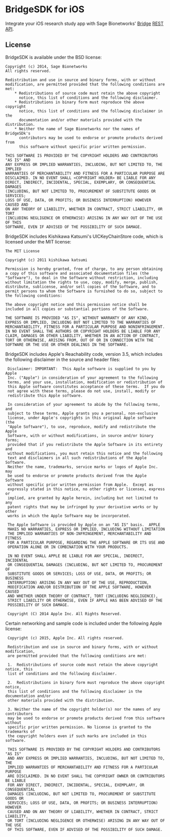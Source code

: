 # BridgeSDK for iOS

Integrate your iOS research study app with Sage Bionetworks' [Bridge](http://sagebase.org/bridge/) [REST API](https://sagebionetworks.jira.com/wiki/display/BRIDGE/Bridge+REST+API).

## License

BridgeSDK is available under the BSD license:

	Copyright (c) 2014, Sage Bionetworks
	All rights reserved.

	Redistribution and use in source and binary forms, with or without
	modification, are permitted provided that the following conditions are met:
	    * Redistributions of source code must retain the above copyright
	      notice, this list of conditions and the following disclaimer.
	    * Redistributions in binary form must reproduce the above copyright
	      notice, this list of conditions and the following disclaimer in the
	      documentation and/or other materials provided with the distribution.
	    * Neither the name of Sage Bionetworks nor the names of BridgeSDk's
		  contributors may be used to endorse or promote products derived from
		  this software without specific prior written permission.

	THIS SOFTWARE IS PROVIDED BY THE COPYRIGHT HOLDERS AND CONTRIBUTORS "AS IS" AND
	ANY EXPRESS OR IMPLIED WARRANTIES, INCLUDING, BUT NOT LIMITED TO, THE IMPLIED
	WARRANTIES OF MERCHANTABILITY AND FITNESS FOR A PARTICULAR PURPOSE ARE
	DISCLAIMED. IN NO EVENT SHALL <COPYRIGHT HOLDER> BE LIABLE FOR ANY
	DIRECT, INDIRECT, INCIDENTAL, SPECIAL, EXEMPLARY, OR CONSEQUENTIAL DAMAGES
	(INCLUDING, BUT NOT LIMITED TO, PROCUREMENT OF SUBSTITUTE GOODS OR SERVICES;
	LOSS OF USE, DATA, OR PROFITS; OR BUSINESS INTERRUPTION) HOWEVER CAUSED AND
	ON ANY THEORY OF LIABILITY, WHETHER IN CONTRACT, STRICT LIABILITY, OR TORT
	(INCLUDING NEGLIGENCE OR OTHERWISE) ARISING IN ANY WAY OUT OF THE USE OF THIS
	SOFTWARE, EVEN IF ADVISED OF THE POSSIBILITY OF SUCH DAMAGE.

BridgeSDK includes Kishikawa Katsumi's UICKeyChainStore code, which is licensed under the MIT license:

	The MIT License

	Copyright (c) 2011 kishikawa katsumi

	Permission is hereby granted, free of charge, to any person obtaining a copy of this software and associated documentation files (the "Software"), to deal in the Software without restriction, including without limitation the rights to use, copy, modify, merge, publish, distribute, sublicense, and/or sell copies of the Software, and to permit persons to whom the Software is furnished to do so, subject to the following conditions:

	The above copyright notice and this permission notice shall be included in all copies or substantial portions of the Software.

	THE SOFTWARE IS PROVIDED "AS IS", WITHOUT WARRANTY OF ANY KIND, EXPRESS OR IMPLIED, INCLUDING BUT NOT LIMITED TO THE WARRANTIES OF MERCHANTABILITY, FITNESS FOR A PARTICULAR PURPOSE AND NONINFRINGEMENT. IN NO EVENT SHALL THE AUTHORS OR COPYRIGHT HOLDERS BE LIABLE FOR ANY CLAIM, DAMAGES OR OTHER LIABILITY, WHETHER IN AN ACTION OF CONTRACT, TORT OR OTHERWISE, ARISING FROM, OUT OF OR IN CONNECTION WITH THE SOFTWARE OR THE USE OR OTHER DEALINGS IN THE SOFTWARE.

BridgeSDK includes Apple's Reachability code, version 3.5, which includes the following disclaimer in the source and header files:

	 Disclaimer: IMPORTANT:  This Apple software is supplied to you by Apple
	 Inc. ("Apple") in consideration of your agreement to the following
	 terms, and your use, installation, modification or redistribution of
	 this Apple software constitutes acceptance of these terms.  If you do
	 not agree with these terms, please do not use, install, modify or
	 redistribute this Apple software.
 
	 In consideration of your agreement to abide by the following terms, and
	 subject to these terms, Apple grants you a personal, non-exclusive
	 license, under Apple's copyrights in this original Apple software (the
	 "Apple Software"), to use, reproduce, modify and redistribute the Apple
	 Software, with or without modifications, in source and/or binary forms;
	 provided that if you redistribute the Apple Software in its entirety and
	 without modifications, you must retain this notice and the following
	 text and disclaimers in all such redistributions of the Apple Software.
	 Neither the name, trademarks, service marks or logos of Apple Inc. may
	 be used to endorse or promote products derived from the Apple Software
	 without specific prior written permission from Apple.  Except as
	 expressly stated in this notice, no other rights or licenses, express or
	 implied, are granted by Apple herein, including but not limited to any
	 patent rights that may be infringed by your derivative works or by other
	 works in which the Apple Software may be incorporated.
 
	 The Apple Software is provided by Apple on an "AS IS" basis.  APPLE
	 MAKES NO WARRANTIES, EXPRESS OR IMPLIED, INCLUDING WITHOUT LIMITATION
	 THE IMPLIED WARRANTIES OF NON-INFRINGEMENT, MERCHANTABILITY AND FITNESS
	 FOR A PARTICULAR PURPOSE, REGARDING THE APPLE SOFTWARE OR ITS USE AND
	 OPERATION ALONE OR IN COMBINATION WITH YOUR PRODUCTS.
 
	 IN NO EVENT SHALL APPLE BE LIABLE FOR ANY SPECIAL, INDIRECT, INCIDENTAL
	 OR CONSEQUENTIAL DAMAGES (INCLUDING, BUT NOT LIMITED TO, PROCUREMENT OF
	 SUBSTITUTE GOODS OR SERVICES; LOSS OF USE, DATA, OR PROFITS; OR BUSINESS
	 INTERRUPTION) ARISING IN ANY WAY OUT OF THE USE, REPRODUCTION,
	 MODIFICATION AND/OR DISTRIBUTION OF THE APPLE SOFTWARE, HOWEVER CAUSED
	 AND WHETHER UNDER THEORY OF CONTRACT, TORT (INCLUDING NEGLIGENCE),
	 STRICT LIABILITY OR OTHERWISE, EVEN IF APPLE HAS BEEN ADVISED OF THE
	 POSSIBILITY OF SUCH DAMAGE.
 
	 Copyright (C) 2014 Apple Inc. All Rights Reserved.

Certain networking and sample code is included under the following Apple license:

	 Copyright (c) 2015, Apple Inc. All rights reserved.
 
	 Redistribution and use in source and binary forms, with or without modification,
	 are permitted provided that the following conditions are met:
 
	 1.  Redistributions of source code must retain the above copyright notice, this
	 list of conditions and the following disclaimer.
 
	 2.  Redistributions in binary form must reproduce the above copyright notice,
	 this list of conditions and the following disclaimer in the documentation and/or
	 other materials provided with the distribution.
 
	 3. Neither the name of the copyright holder(s) nor the names of any contributors
	 may be used to endorse or promote products derived from this software without
	 specific prior written permission. No license is granted to the trademarks of
	 the copyright holders even if such marks are included in this software.
 
	 THIS SOFTWARE IS PROVIDED BY THE COPYRIGHT HOLDERS AND CONTRIBUTORS "AS IS"
	 AND ANY EXPRESS OR IMPLIED WARRANTIES, INCLUDING, BUT NOT LIMITED TO, THE
	 IMPLIED WARRANTIES OF MERCHANTABILITY AND FITNESS FOR A PARTICULAR PURPOSE
	 ARE DISCLAIMED. IN NO EVENT SHALL THE COPYRIGHT OWNER OR CONTRIBUTORS BE LIABLE
	 FOR ANY DIRECT, INDIRECT, INCIDENTAL, SPECIAL, EXEMPLARY, OR CONSEQUENTIAL
	 DAMAGES (INCLUDING, BUT NOT LIMITED TO, PROCUREMENT OF SUBSTITUTE GOODS OR
	 SERVICES; LOSS OF USE, DATA, OR PROFITS; OR BUSINESS INTERRUPTION) HOWEVER
	 CAUSED AND ON ANY THEORY OF LIABILITY, WHETHER IN CONTRACT, STRICT LIABILITY,
	 OR TORT (INCLUDING NEGLIGENCE OR OTHERWISE) ARISING IN ANY WAY OUT OF THE USE
	 OF THIS SOFTWARE, EVEN IF ADVISED OF THE POSSIBILITY OF SUCH DAMAGE.
